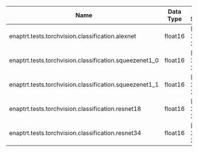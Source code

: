 | Name | Data Type | Input Shapes | enaptrt kwargs | Max Error | Throughput (PyTorch) | Throughput (TensorRT) | Latency (PyTorch) | Latency (TensorRT) |
|------|-----------|--------------|------------------|-----------|----------------------|-----------------------|-------------------|--------------------|
| enaptrt.tests.torchvision.classification.alexnet | float16 | [(1, 3, 224, 224)] | {'fp16_mode': True} | 4.58E-05 | 610 | 1.16e+03 | 1.58 | 0.762 |
| enaptrt.tests.torchvision.classification.squeezenet1_0 | float16 | [(1, 3, 224, 224)] | {'fp16_mode': True} | 9.77E-04 | 352 | 1.89e+03 | 2.79 | 0.442 |
| enaptrt.tests.torchvision.classification.squeezenet1_1 | float16 | [(1, 3, 224, 224)] | {'fp16_mode': True} | 1.95E-03 | 367 | 2.18e+03 | 2.74 | 0.408 |
| enaptrt.tests.torchvision.classification.resnet18 | float16 | [(1, 3, 224, 224)] | {'fp16_mode': True} | 5.86E-03 | 278 | 1.42e+03 | 3.12 | 0.644 |
| enaptrt.tests.torchvision.classification.resnet34 | float16 | [(1, 3, 224, 224)] | {'fp16_mode': True} | 1.88E-01 | 173 | 833 | 5.89 | 1.42 |
